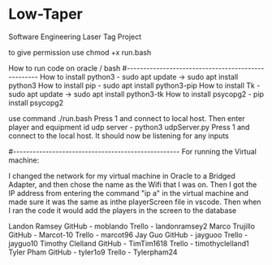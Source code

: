# Low-Taper
Software Engineering Laser Tag Project

to give permission use chmod +x run.bash

How to run code on oracle / bash
#---------------------------------------------------
How to install python3 - sudo apt update  ->  sudo apt install python3
How to install pip - sudo apt install python3-pip
How to install Tk - sudo apt update  ->  sudo apt install python3-tk
How to install psycopg2 - pip install psycopg2

use command ./run.bash
          Press 1 and connect to local host. Then enter player and equipment id
udp server - python3 udpServer.py
          Press 1 and connect to the local host. It should now be listening for any inputs



#---------------------------------------------------
For running the Virtual machine:

I changed the network for my virtual machine in Oracle to a Bridged Adapter, and then chose the name as the Wifi that I was on. Then I got the IP address from entering the command "ip a" in the virtual machine and made sure it was the same as inthe playerScreen file in vscode. Then when I ran the code it would add the players in the screen to the database


Landon Ramsey
     GitHub - moblando
     Trello    -  landonramsey2
Marco Trujillo
      GitHub -  Marcot-10
      Trello    -  marcot96
Jay Guo
      GitHub  - jayguoo
      Trello     - jayguo10
Timothy Clelland
      GitHub  - TimTim1618
      Trello     - timothyclelland1
Tyler Pham
       GitHub - tyler1o9
       Trello    - Tylerpham24
